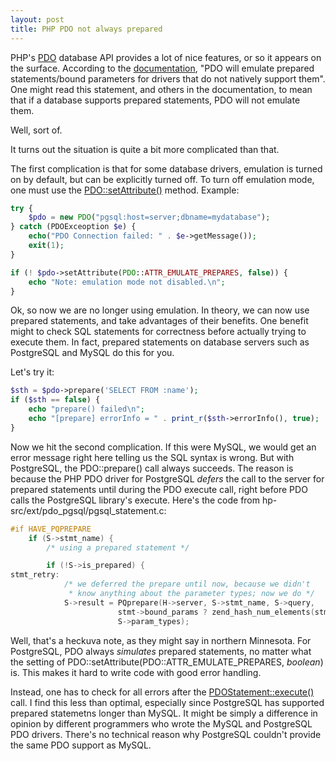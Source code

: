 ```yaml
---
layout: post
title: PHP PDO not always prepared
---
```


PHP's [PDO](http://php.net/manual/en/book.pdo.php) database API provides a lot of nice features, or so it appears on the surface.  According to the [documentation](http://php.net/manual/en/pdo.prepare.php), "PDO will emulate prepared statements/bound parameters for drivers that do not natively support them".  One might read this statement, and others in the documentation, to mean that if a database supports prepared statements, PDO will not emulate them.

Well, sort of.

It turns out the situation is quite a bit more complicated than that.

The first complication is that for some database drivers, emulation is turned on by default, but can be explicitly turned off.  To turn off emulation mode, one must use the [PDO::setAttribute()](http://php.net/manual/en/pdo.setattribute.php) method.  Example:

```php
try {
    $pdo = new PDO("pgsql:host=server;dbname=mydatabase");
} catch (PDOExceoption $e) {
    echo("PDO Connection failed: " . $e->getMessage());
    exit(1);
}

if (! $pdo->setAttribute(PDO::ATTR_EMULATE_PREPARES, false)) {
    echo "Note: emulation mode not disabled.\n";
}
```

Ok, so now we are no longer using emulation.  In theory, we can now use prepared statements, and take advantages of their benefits.  One benefit might to check SQL statements for correctness before actually trying to execute them.  In fact, prepared statements on database servers such as PostgreSQL and MySQL do this for you.

Let's try it:

```php
$sth = $pdo->prepare('SELECT FROM :name');
if ($sth == false) {
    echo "prepare() failed\n";
    echo "[prepare] errorInfo = " . print_r($sth->errorInfo(), true);
}
```

Now we hit the second complication.  If this were MySQL, we would get an error message right here telling us the SQL syntax is wrong.  But with PostgreSQL, the PDO::prepare() call always succeeds.  The reason is because the PHP PDO driver for PostgreSQL *defers* the call to the server for prepared statements until during the PDO execute call, right before PDO calls the PostgreSQL library's execute.  Here's the code from hp-src/ext/pdo_pgsql/pgsql_statement.c:

```c
#if HAVE_PQPREPARE
    if (S->stmt_name) {
        /* using a prepared statement */

        if (!S->is_prepared) {
stmt_retry:
            /* we deferred the prepare until now, because we didn't
             * know anything about the parameter types; now we do */
            S->result = PQprepare(H->server, S->stmt_name, S->query,
                        stmt->bound_params ? zend_hash_num_elements(stmt-       >bound_params) : 0,
                        S->param_types);
```

Well, that's a heckuva note, as they might say in northern Minnesota.  For PostgreSQL, PDO always *simulates* prepared statements, no matter what the setting of PDO::setAttribute(PDO::ATTR_EMULATE_PREPARES, *boolean*) is.  This makes it hard to write code with good error handling.

Instead, one has to check for all errors after the [PDOStatement::execute()](http://php.net/manual/en/pdostatement.execute.php) call.  I find this less than optimal, especially since PostgreSQL has supported prepared statemetns longer than MySQL.  It might be simply a difference in opinion by different programmers who wrote the MySQL and PostgreSQL PDO drivers.  There's no technical reason why PostgreSQL couldn't provide the same PDO support as MySQL.

